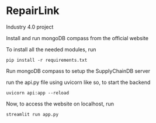 # RepairLink
Industry 4.0 project

Install and run mongoDB compass from the official website


To install all the needed modules, run 

`pip install -r requirements.txt`


Run mongoDB compass to setup the SupplyChainDB server


run the api.py file using uvicorn like so, to start the backend


`uvicorn api:app --reload`

Now, to access the website on localhost, run


`streamlit run app.py`
